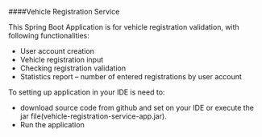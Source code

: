 ####Vehicle Registration Service

This Spring Boot Application is for vehicle registration validation, with following functionalities:
- User account creation
- Vehicle registration input
- Checking registration validation
- Statistics report – number of entered registrations by user account

To setting up application in your IDE is need to:
- download source code from github and set on your IDE or execute the jar file(vehicle-registration-service-app.jar).
- Run the application
